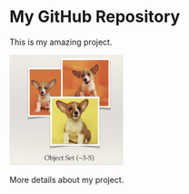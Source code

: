 # My GitHub Repository

This is my amazing project.

<img src="./data/repo/2.png" alt="Subject Set" width="200px">

More details about my project.
